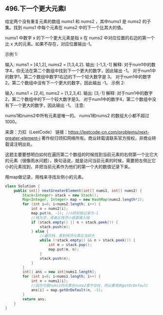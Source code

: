 ## 496.下一个更大元素I

给定两个没有重复元素的数组 nums1 和 nums2 ，其中nums1 是 nums2 的子集。找到 nums1 中每个元素在 nums2 中的下一个比其大的值。

nums1 中数字 x 的下一个更大元素是指 x 在 nums2 中对应位置的右边的第一个比 x 大的元素。如果不存在，对应位置输出-1。

示例 1:

输入: nums1 = [4,1,2], nums2 = [1,3,4,2].
输出: [-1,3,-1]
解释:
    对于num1中的数字4，你无法在第二个数组中找到下一个更大的数字，因此输出 -1。
    对于num1中的数字1，第二个数组中数字1右边的下一个较大数字是 3。
    对于num1中的数字2，第二个数组中没有下一个更大的数字，因此输出 -1。
示例 2:

输入: nums1 = [2,4], nums2 = [1,2,3,4].
输出: [3,-1]
解释:
    对于num1中的数字2，第二个数组中的下一个较大数字是3。
    对于num1中的数字4，第二个数组中没有下一个更大的数字，因此输出 -1。
注意:

nums1和nums2中所有元素是唯一的。
nums1和nums2 的数组大小都不超过1000。

来源：力扣（LeetCode）
链接：https://leetcode-cn.com/problems/next-greater-element-i
著作权归领扣网络所有。商业转载请联系官方授权，非商业转载请注明出处。

这题主要要想明白如何在遍历第二个数组的时候找到当前元素的右侧第一个比它大的元素（很像雨水问题），换句话说，就是访问当前元素的时候，需要把左侧比它小的元素找到，并把当前元素作为他们的第一个大的数值记录下来。

用map做记录，用栈来寻找左侧小的元素。

```java
class Solution {
    public int[] nextGreaterElement(int[] nums1, int[] nums2) {
        Stack<Integer> stack = new Stack();
        Map<Integer, Integer> map = new HashMap(nums2.length*2);
        for (int i=0; i<nums2.length; i++) {
            int n = nums2[i];
            map.put(n, -1); //n的初始记录为-1
            //栈为空，或者比栈顶小就直接入栈
            if (stack.empty() || n < stack.peek()) { 
                stack.push(n);
            } else {
                //遍历栈，直到栈顶元素比当前大
                while (!stack.empty() && n > stack.peek()) {
                    int m = stack.pop();
                    map.put(m, n);
                }
                stack.push(n);
            }
        }
        int[] ans = new int[nums1.length];
        for (int i=0; i<nums1.length; i++) {
            int n = nums1[i];
            //因为可能nums1的元素在nums2里不存在，所以要用到getOrDefault
            ans[i] = map.getOrDefault(n, -1);
        }
        return ans;
    }
}
```

